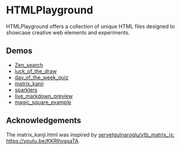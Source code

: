 # HTMLPlayground
HTMLPlayground offers a collection of unique HTML files designed to showcase creative web elements and experiments.

## Demos
- [Zen_search](https://tanakai0.github.io/HTMLPlayground/Zen_search.html)
- [luck_of_the_draw](https://tanakai0.github.io/HTMLPlayground/luck_of_the_draw.html)
- [day_of_the_week_quiz](https://tanakai0.github.io/HTMLPlayground/day_of_the_week_quiz.html)
- [matrix_kanji](https://tanakai0.github.io/HTMLPlayground/matrix_kanji.html)
- [sparklers](https://tanakai0.github.io/HTMLPlayground/sparklers.html)
- [live_markdown_preview](https://tanakai0.github.io/HTMLPlayground/live_markdown_preview.html)
- [magic_square_example](https://tanakai0.github.io/HTMLPlayground/magic_square_example.html)


## Acknowledgements

The matrix_kanji.html was inspired by [servetgulnaroglu/ytb\_matrix\_js: https://youtu\.be/KKRlhyasaTA](https://github.com/servetgulnaroglu/ytb_matrix_js).

